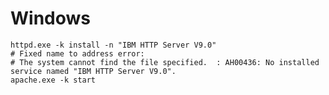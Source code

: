 

# Windows

    httpd.exe -k install -n "IBM HTTP Server V9.0"
    # Fixed name to address error:
    # The system cannot find the file specified.  : AH00436: No installed service named "IBM HTTP Server V9.0".
    apache.exe -k start